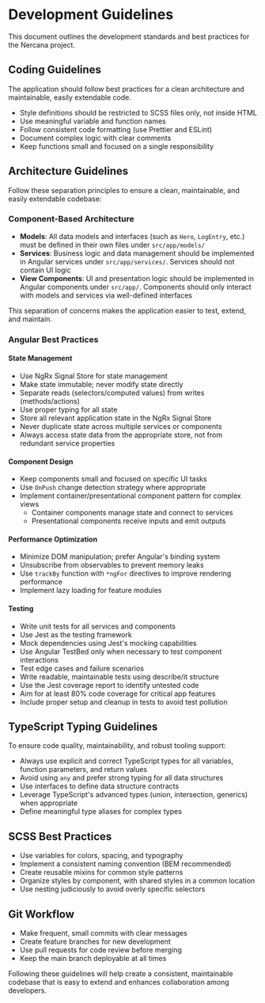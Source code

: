 # Development Guidelines

This document outlines the development standards and best practices for the Nercana project.

## Coding Guidelines

The application should follow best practices for a clean architecture and maintainable, easily extendable code.

- Style definitions should be restricted to SCSS files only, not inside HTML
- Use meaningful variable and function names
- Follow consistent code formatting (use Prettier and ESLint)
- Document complex logic with clear comments
- Keep functions small and focused on a single responsibility

## Architecture Guidelines

Follow these separation principles to ensure a clean, maintainable, and easily extendable codebase:

### Component-Based Architecture

- **Models**: All data models and interfaces (such as `Hero`, `LogEntry`, etc.) must be defined in their own files under `src/app/models/`
- **Services**: Business logic and data management should be implemented in Angular services under `src/app/services/`. Services should not contain UI logic
- **View Components**: UI and presentation logic should be implemented in Angular components under `src/app/`. Components should only interact with models and services via well-defined interfaces

This separation of concerns makes the application easier to test, extend, and maintain.

### Angular Best Practices

#### State Management

- Use NgRx Signal Store for state management
- Make state immutable; never modify state directly
- Separate reads (selectors/computed values) from writes (methods/actions)
- Use proper typing for all state
- Store all relevant application state in the NgRx Signal Store
- Never duplicate state across multiple services or components
- Always access state data from the appropriate store, not from redundant service properties

#### Component Design

- Keep components small and focused on specific UI tasks
- Use `OnPush` change detection strategy where appropriate
- Implement container/presentational component pattern for complex views
  - Container components manage state and connect to services
  - Presentational components receive inputs and emit outputs

#### Performance Optimization

- Minimize DOM manipulation; prefer Angular's binding system
- Unsubscribe from observables to prevent memory leaks
- Use `trackBy` function with `*ngFor` directives to improve rendering performance
- Implement lazy loading for feature modules

#### Testing

- Write unit tests for all services and components
- Use Jest as the testing framework
- Mock dependencies using Jest's mocking capabilities
- Use Angular TestBed only when necessary to test component interactions
- Test edge cases and failure scenarios
- Write readable, maintainable tests using describe/it structure
- Use the Jest coverage report to identify untested code
- Aim for at least 80% code coverage for critical app features
- Include proper setup and cleanup in tests to avoid test pollution

## TypeScript Typing Guidelines

To ensure code quality, maintainability, and robust tooling support:

- Always use explicit and correct TypeScript types for all variables, function parameters, and return values
- Avoid using `any` and prefer strong typing for all data structures
- Use interfaces to define data structure contracts
- Leverage TypeScript's advanced types (union, intersection, generics) when appropriate
- Define meaningful type aliases for complex types

## SCSS Best Practices

- Use variables for colors, spacing, and typography
- Implement a consistent naming convention (BEM recommended)
- Create reusable mixins for common style patterns
- Organize styles by component, with shared styles in a common location
- Use nesting judiciously to avoid overly specific selectors

## Git Workflow

- Make frequent, small commits with clear messages
- Create feature branches for new development
- Use pull requests for code review before merging
- Keep the main branch deployable at all times

Following these guidelines will help create a consistent, maintainable codebase that is easy to extend and enhances collaboration among developers.
